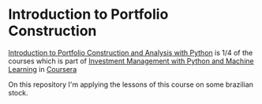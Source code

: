 # Introduction to Portfolio Construction

[Introduction to Portfolio Construction and Analysis with Python](https://www.coursera.org/learn/introduction-portfolio-construction-python) is 1/4 of the courses which is part of [Investment Management with Python and Machine Learning](https://www.coursera.org/specializations/investment-management-python-machine-learning) in [Coursera](https://www.coursera.org/)

On this repository I'm applying the lessons of this course on some brazilian stock.
